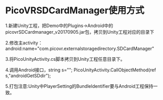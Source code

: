 # PicoVRSDCardManager使用方式

1.新建Unity工程，把Demo中的Plugins->Android中的picovrSDCardmanager_v20170905.jar包，拷贝到Unity工程对应的目录下

2.修改主activity：android:name="com.picovr.externalstoragedirectory.SDCardManager"

3.将PicoUnityActivity.cs脚本拷贝到Unity工程任意目录下。

4.调用Android接口，string s=""; PicoUnityActivity.CallObjectMethod<string>(ref
   s,"androidGetSDdir");

5.打包注意:Unity中PlayerSetting的BundleIdentifier要与Android工程保持一致。
